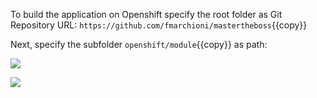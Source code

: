 To build the application on Openshift specify the root folder as Git Repository URL: `https://github.com/fmarchioni/mastertheboss`{{copy}}

Next, specify the subfolder `openshift/module`{{copy}} as path:

![](https://github.com/fenago/katacoda-scenarios/raw/master/learn-openshift-wildfly/customize-wildfly-applications-on-openshift/steps/3/deploy.JPG)

![](https://github.com/fenago/katacoda-scenarios/raw/master/learn-openshift-wildfly/customize-wildfly-applications-on-openshift/steps/3/deploy2.JPG)


